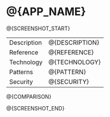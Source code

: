 # @{APP_NAME}

@{SCREENSHOT_START}

|	            |		        |
|:--------------|:--------------|
|Description    |@{DESCRIPTION} |
|Reference	    |@{REFERENCE}   |
|Technology	    |@{TECHNOLOGY}  |
|Patterns	    |@{PATTERN}     |
|Security	    |@{SECURITY}    |

@{COMPARISON}  

@{SCREENSHOT_END}